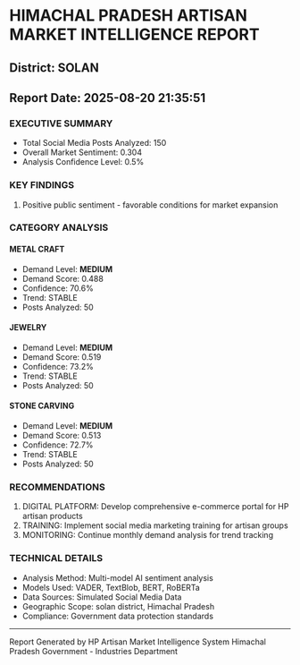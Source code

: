 # HIMACHAL PRADESH ARTISAN MARKET INTELLIGENCE REPORT
## District: SOLAN
## Report Date: 2025-08-20 21:35:51

### EXECUTIVE SUMMARY
- Total Social Media Posts Analyzed: 150
- Overall Market Sentiment: 0.304
- Analysis Confidence Level: 0.5%

### KEY FINDINGS
1. Positive public sentiment - favorable conditions for market expansion

### CATEGORY ANALYSIS

#### METAL CRAFT
- Demand Level: **MEDIUM**
- Demand Score: 0.488
- Confidence: 70.6%
- Trend: STABLE
- Posts Analyzed: 50

#### JEWELRY
- Demand Level: **MEDIUM**
- Demand Score: 0.519
- Confidence: 73.2%
- Trend: STABLE
- Posts Analyzed: 50

#### STONE CARVING
- Demand Level: **MEDIUM**
- Demand Score: 0.513
- Confidence: 72.7%
- Trend: STABLE
- Posts Analyzed: 50

### RECOMMENDATIONS
1. DIGITAL PLATFORM: Develop comprehensive e-commerce portal for HP artisan products
2. TRAINING: Implement social media marketing training for artisan groups
3. MONITORING: Continue monthly demand analysis for trend tracking

### TECHNICAL DETAILS
- Analysis Method: Multi-model AI sentiment analysis
- Models Used: VADER, TextBlob, BERT, RoBERTa
- Data Sources: Simulated Social Media Data
- Geographic Scope: solan district, Himachal Pradesh
- Compliance: Government data protection standards

---
Report Generated by HP Artisan Market Intelligence System
Himachal Pradesh Government - Industries Department
